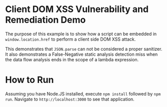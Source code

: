 # Client DOM XSS Vulnerability and Remediation Demo

The purpose of this example is to show how a script can be embedded in `window.location.href` to perform a client side DOM XSS attack.

This demonstrates that `JSON.parse` can not be considered a proper sanitizer.  It also demonstrates a False-Negative static analysis detection miss when the data flow analysis ends in the scope of a lambda expression.


# How to Run

Assuming you have Node.JS installed, execute `npm install` followed by `npm run`.  Navigate to `http://localhost:3000` to see that application.